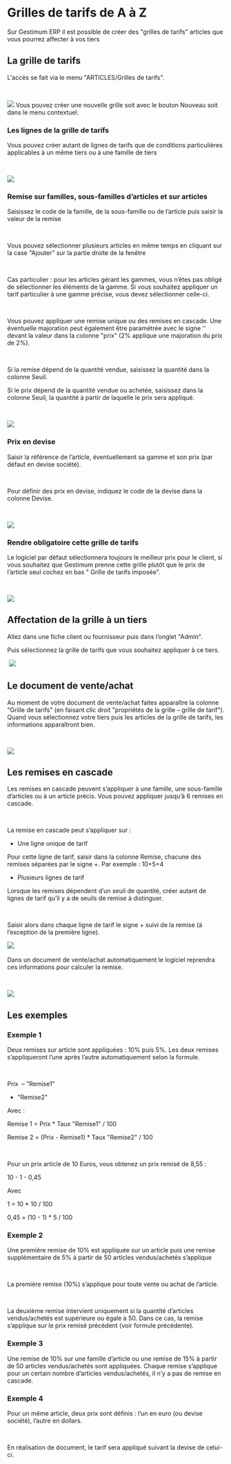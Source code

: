 # Grilles de tarifs de A à Z



Sur Gestimum ERP il est possible de créer des "grilles de tarifs" 
 articles que vous pourrez affecter à vos tiers


## La grille de tarifs


L'accès se fait via le menu "ARTICLES/Grilles 
 de tarifs".


 


![](../../Menu_Grille_Tarifs.png)
Vous pouvez créer une nouvelle grille soit avec 
 le bouton Nouveau soit dans le menu contextuel.


### Les lignes de la grille de tarifs


Vous pouvez créer autant de lignes de tarifs 
 que de conditions particulières applicables à un même tiers ou à une famille 
 de tiers


 


![](../../Grille_Tarifs.png)
### Remise sur familles, sous-familles d’articles et sur articles


Saisissez le code de la famille, de la sous-famille 
 ou de l’article puis saisir la valeur de la remise


 


Vous pouvez sélectionner plusieurs articles 
 en même temps en cliquant sur la case "Ajouter" sur la partie 
 droite de la fenêtre


 


Cas particulier : pour les articles 
 gérant les gammes, vous n’êtes pas obligé de sélectionner les éléments 
 de la gamme. Si vous souhaitez appliquer un tarif particulier à une gamme 
 précise, vous devez sélectionner celle-ci.


 


Vous pouvez appliquer une remise unique ou des 
 remises en cascade. Une éventuelle majoration peut également être paramétrée 
 avec le signe ‘‘ devant la valeur dans la colonne "prix" (2% 
 applique une majoration du prix de 2%).


 


Si la remise dépend de la quantité vendue, saisissez 
 la quantité dans la colonne Seuil.


Si le prix dépend de la quantité vendue ou achetée, 
 saisissez dans la colonne Seuil, la quantité à partir de laquelle le prix 
 sera appliqué.


 


![](../../Grille_Tarifs_Famille.png)
### Prix en devise


Saisir la référence de l’article, éventuellement 
 sa gamme et son prix (par défaut en devise société).


 


Pour définir des prix en devise, indiquez le 
 code de la devise dans la colonne Devise.


 


![](../../Grille_Tarifs_Devise.png)
### Rendre obligatoire cette grille de tarifs


Le logiciel par défaut sélectionnera toujours 
 le meilleur prix pour le client, si vous souhaitez que Gestimum prenne 
 cette grille plutôt que le prix de l’article seul cochez en bas " 
 Grille de tarifs imposée".


 


![](../../Grille_Tarifs_Obligatoire.png)
## Affectation de la grille à un tiers


Allez dans une fiche client ou fournisseur puis 
 dans l’onglet "Admin".


Puis sélectionnez la grille de tarifs que vous 
 souhaitez appliquer à ce tiers.


 ![](Affectation_Grille_Tiers.png)
## Le document de vente/achat


Au moment de votre document de vente/achat faites 
 apparaître la colonne "Grille de tarifs" (en faisant clic droit 
 "propriétés de la grille – grille de tarif"). Quand vous sélectionnez 
 votre tiers puis les articles de la grille de tarifs, les informations 
 apparaîtront bien.


 


![](../../Document_avec_Grille.png)
## Les remises en cascade


Les remises en cascade peuvent s’appliquer à 
 une famille, une sous-famille d’articles ou à un article précis. Vous 
 pouvez appliquer jusqu’à 6 remises en cascade.


 


La remise en cascade peut s’appliquer sur :


* Une ligne unique de tarif


Pour cette ligne de tarif, saisir dans la 
 colonne Remise, chacune des remises séparées par le signe +. Par exemple 
 : 10+5+4


* Plusieurs 
 lignes de tarif


Lorsque les remises dépendent d’un seuil 
 de quantité, créer autant de lignes de tarif qu’il y a de seuils de remise 
 à distinguer.


 


Saisir alors dans chaque ligne de tarif le signe + suivi de la remise 
 (à l’exception de la première ligne).


![](../../Grille_Tarifs_Cascade.png)
 


Dans un document de vente/achat automatiquement le logiciel reprendra 
 ces informations pour calculer la remise.


 


![](Document_avec_Grille_Cascade.png)
## Les exemples


### Exemple 1


Deux remises sur article sont appliquées : 10% puis 5%. Les deux remises 
 s’appliqueront l’une après l’autre automatiquement selon la formule.


 


Prix  – "Remise1" 
 - "Remise2"


Avec :


Remise 1 = Prix \* Taux 
 "Remise1" / 100


Remise 2 = (Prix - Remise1) 
 \* Taux "Remise2" 
 / 100


 


Pour un prix article de 10 Euros, vous obtenez un prix remisé de 8,55 
 : 


10 - 1 - 0,45


Avec


1 = 10 \* 10 / 100 


0,45 = (10 - 1) \* 5 / 100


### Exemple 2


Une première remise de 10% est 
 appliquée sur un article puis une remise supplémentaire de 5% 
 à partir de 50 articles vendus/achetés 
 s’applique


 


La première remise (10%) s’applique pour toute vente ou achat de l’article.


 


La deuxième remise intervient uniquement si la quantité d’articles vendus/achetés 
 est supérieure ou égale à 50. Dans ce cas, la remise s’applique sur le 
 prix remisé précédent (voir formule précédente).


### Exemple 3


Une remise de 10% sur une famille 
 d’article ou une remise de 15% 
 à partir de 50 articles vendus/achetés 
 sont appliquées. Chaque remise s’applique pour un certain nombre d’articles 
 vendus/achetés, il n’y a pas de remise en cascade.


### Exemple 4


Pour un même article, deux prix sont définis : l’un en euro (ou devise 
 société), l’autre en dollars.


 


En réalisation de document, le tarif sera appliqué suivant la devise 
 de celui-ci.


